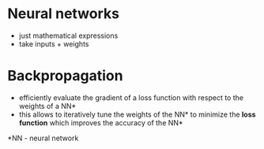 # Neural networks
* just mathematical expressions
* take inputs + weights

# Backpropagation
* efficiently evaluate the gradient of a loss function with respect to the weights of a NN*
* this allows to iteratively tune the weights of the NN* to minimize the **loss function** which improves the accuracy of the NN*


*NN - neural network